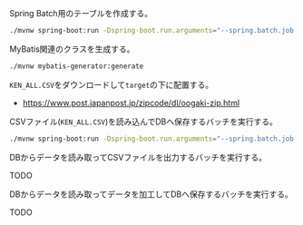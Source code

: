 Spring Batch用のテーブルを作成する。

```bash
./mvnw spring-boot:run -Dspring-boot.run.arguments="--spring.batch.job.enabled=false --spring.batch.jdbc.initialize-schema=ALWAYS"
```

MyBatis関連のクラスを生成する。

```bash
./mvnw mybatis-generator:generate
```

`KEN_ALL.CSV`をダウンロードして`target`の下に配置する。

- https://www.post.japanpost.jp/zipcode/dl/oogaki-zip.html

CSVファイル(`KEN_ALL.CSV`)を読み込んでDBへ保存するバッチを実行する。

```bash
./mvnw spring-boot:run -Dspring-boot.run.arguments="--spring.batch.job.names=fileToDbJob file=target/KEN_ALL.CSV"
```

DBからデータを読み取ってCSVファイルを出力するバッチを実行する。

TODO

DBからデータを読み取ってデータを加工してDBへ保存するバッチを実行する。

TODO

